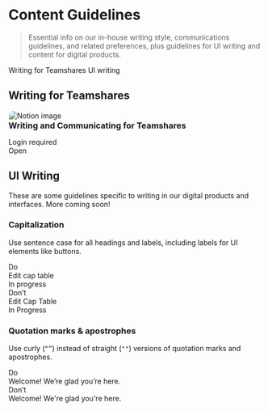 # Content Guidelines

> Essential info on our in-house writing style, communications guidelines, and related preferences, plus guidelines for UI writing and content for digital products.

<sl-tab-group>
  <sl-tab slot="nav" panel="writing-for-teamshares">Writing for Teamshares</sl-tab>
  <sl-tab slot="nav" panel="ui-writing">UI writing</sl-tab>

  <sl-tab-panel name="writing-for-teamshares">
    <div class="panel-content">
    <h2>Writing for Teamshares</h2>
    <div class="grid-cards-2-col">
    <sl-card class="small-footer">
      <img
      slot="image"
      src="/teamshares/images/notion-links.svg"
      alt="Notion image"
      style="margin: 1px; border-radius: 8px 8px 0 0;"
      />
     <h3 style="margin: 0; display: flex; align-items: flex-start;">Writing and Communicating for Teamshares<sl-icon name="lock-closed" style="margin-left: .5em; color: #2e333c;"></sl-icon></h3>
       <p class="ts-body-2 ts-text-subdued" style="margin-bottom: 0;">Login required</p>
      <div slot="footer" style="margin: 0; padding: 0;">
        <sl-button
          variant="text"
          href="https://www.notion.so/teamshares/Writing-and-Communicating-for-Teamshares-599d6c1c65474306aee5b69d0734d8ec?pvs=4"
          target="_blank">
           Open
           <sl-icon slot="suffix" name="arrow-top-right-on-square"></sl-icon>
        </sl-button>
      </div>
    </sl-card>
    </div>
    </div>
  </sl-tab-panel>

  <sl-tab-panel name="ui-writing">
    <div class="panel-content">
    <h2>UI Writing</h2>
    <p>These are some guidelines specific to writing in our digital products and interfaces. More coming soon!</p>
    <h3>Capitalization</h3>
    <p>Use sentence case for all headings and labels, including labels for UI elements like buttons.</p>
    <div class="grid-cards-2-col">
      <sl-alert class="do-dont" variant="success" open>
        <sl-icon slot="icon" name="check-circle-solid"></sl-icon>
        <div class="ts-heading-8">Do</div>
        <div><sl-button>Edit cap table</sl-button></div>
        <div><sl-tag>In progress</sl-tag></div>
      </sl-alert>
      <sl-alert class="do-dont" variant="danger" open>
        <sl-icon slot="icon" name="x-circle-solid"></sl-icon>
        <div class="ts-heading-8">Don’t</div>
        <div><sl-button>Edit Cap Table</sl-button></div>
        <div><sl-tag>In Progress</sl-tag></div>
      </sl-alert>
    </div>
    <sl-divider style="--spacing: 3rem;"></sl-divider>
    <h3>Quotation marks & apostrophes</h3>
    <p>Use curly (<code>“”</code>) instead of straight (<code>""</code>) versions of quotation marks and apostrophes.</p>
    <div class="grid-cards-2-col">
      <sl-alert class="do-dont" variant="success" open>
        <sl-icon slot="icon" name="check-circle-solid"></sl-icon>
        <div class="ts-heading-8">Do</div>
        <div class="ts-body-large">Welcome! We’re glad you’re here.</div>
      </sl-alert>
      <sl-alert class="do-dont" variant="danger" open>
        <sl-icon slot="icon" name="x-circle-solid"></sl-icon>
        <div class="ts-heading-8">Don’t</div>
        <div class="ts-body-large">Welcome! We're glad you're here.</div>
      </sl-alert>
    </div>
    </div>
  </sl-tab-panel>

</sl-tab-group>
